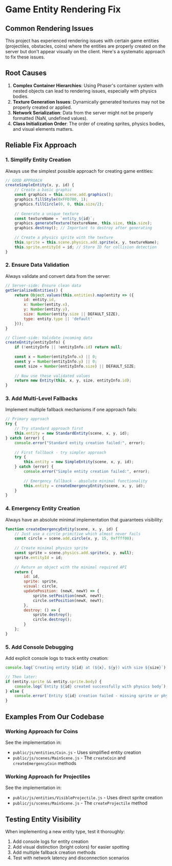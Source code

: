 # Game Entity Rendering Fix

## Common Rendering Issues

This project has experienced rendering issues with certain game entities (projectiles, obstacles, coins) where the entities are properly created on the server but don't appear visually on the client. Here's a systematic approach to fix these issues.

## Root Causes

1. **Complex Container Hierarchies**: Using Phaser's container system with nested objects can lead to rendering issues, especially with physics bodies.
2. **Texture Generation Issues**: Dynamically generated textures may not be properly created or applied.
3. **Network Serialization**: Data from the server might not be properly formatted (NaN, undefined values).
4. **Class Initialization Order**: The order of creating sprites, physics bodies, and visual elements matters.

## Reliable Fix Approach

### 1. Simplify Entity Creation

Always use the simplest possible approach for creating game entities:

```javascript
// GOOD APPROACH
createSimpleEntity(x, y, id) {
    // Create a basic graphic
    const graphics = this.scene.add.graphics();
    graphics.fillStyle(0xFFD700, 1);
    graphics.fillCircle(0, 0, this.size/2);
    
    // Generate a unique texture 
    const textureName = `entity_${id}`;
    graphics.generateTexture(textureName, this.size, this.size);
    graphics.destroy(); // Important to destroy after generating
    
    // Create a physics sprite with the texture
    this.sprite = this.scene.physics.add.sprite(x, y, textureName);
    this.sprite.entityId = id; // Store ID for collision detection
}
```

### 2. Ensure Data Validation

Always validate and convert data from the server:

```javascript
// Server-side: Ensure clean data
getSerializedEntities() {
    return Object.values(this.entities).map(entity => ({
        id: entity.id,
        x: Number(entity.x),
        y: Number(entity.y),
        size: Number(entity.size || DEFAULT_SIZE),
        type: entity.type || 'default'
    }));
}

// Client-side: Validate incoming data
createEntity(entityInfo) {
    if (!entityInfo || !entityInfo.id) return null;
    
    const x = Number(entityInfo.x) || 0;
    const y = Number(entityInfo.y) || 0;
    const size = Number(entityInfo.size) || DEFAULT_SIZE;
    
    // Now use these validated values
    return new Entity(this, x, y, size, entityInfo.id);
}
```

### 3. Add Multi-Level Fallbacks

Implement multiple fallback mechanisms if one approach fails:

```javascript
// Primary approach
try {
    // Try standard approach first
    this.entity = new StandardEntity(scene, x, y, id);
} catch (error) {
    console.error("Standard entity creation failed:", error);
    
    // First fallback - try simpler approach
    try {
        this.entity = new SimpleEntity(scene, x, y, id);
    } catch (error) {
        console.error("Simple entity creation failed:", error);
        
        // Emergency fallback - absolute minimal functionality
        this.entity = createEmergencyEntity(scene, x, y, id);
    }
}
```

### 4. Emergency Entity Creation

Always have an absolute minimal implementation that guarantees visibility:

```javascript
function createEmergencyEntity(scene, x, y, id) {
    // Just use a circle primitive which almost never fails
    const circle = scene.add.circle(x, y, 15, 0xffff00);
    
    // Create minimal physics sprite
    const sprite = scene.physics.add.sprite(x, y, null);
    sprite.entityId = id;
    
    // Return an object with the minimal required API
    return {
        id: id,
        sprite: sprite,
        visual: circle,
        updatePosition: (newX, newY) => {
            sprite.setPosition(newX, newY);
            circle.setPosition(newX, newY);
        },
        destroy: () => {
            sprite.destroy();
            circle.destroy();
        }
    };
}
```

### 5. Add Console Debugging

Add explicit console logs to track entity creation:

```javascript
console.log(`Creating entity ${id} at (${x}, ${y}) with size ${size}`);

// Then later:
if (entity.sprite && entity.sprite.body) {
    console.log(`Entity ${id} created successfully with physics body`);
} else {
    console.error(`Entity ${id} creation failed - missing sprite or physics body`);
}
```

## Examples From Our Codebase

### Working Approach for Coins
See the implementation in:
- `public/js/entities/Coin.js` - Uses simplified entity creation
- `public/js/scenes/MainScene.js` - The `createCoin` and `createEmergencyCoin` methods

### Working Approach for Projectiles
See the implementation in:
- `public/js/entities/VisibleProjectile.js` - Uses direct sprite creation
- `public/js/scenes/MainScene.js` - The `createProjectile` method

## Testing Entity Visibility

When implementing a new entity type, test it thoroughly:

1. Add console logs for entity creation
2. Add visual distinction (bright colors) for easier spotting
3. Add multiple fallback creation methods
4. Test with network latency and disconnection scenarios